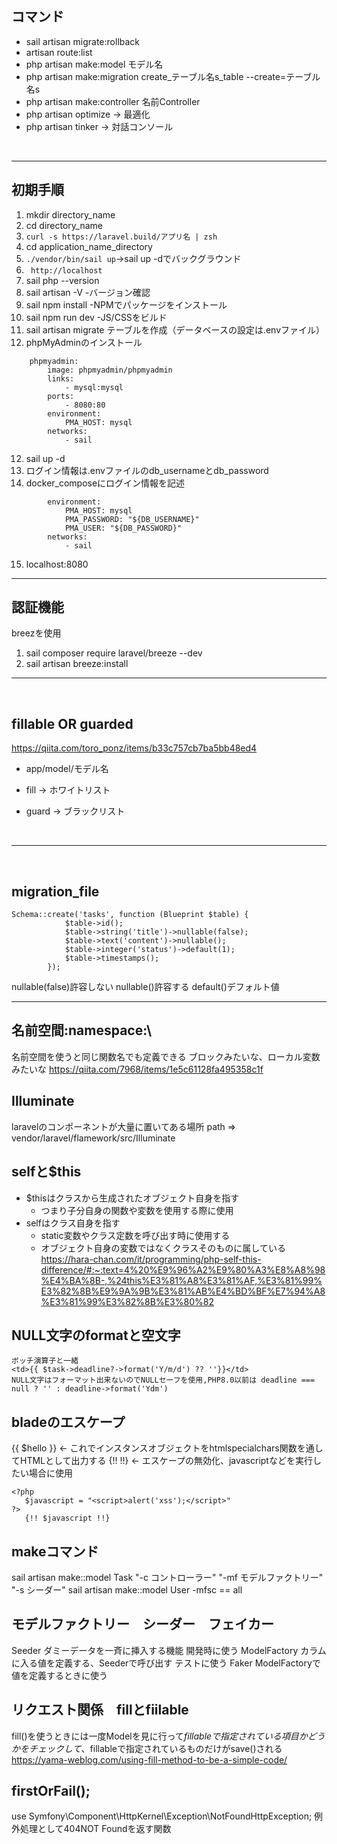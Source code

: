 ## コマンド

- sail artisan migrate:rollback</br>
- artisan route:list</br>
- php artisan make:model モデル名</br>
- php artisan make:migration create_テーブル名s_table --create=テーブル名s</br>
- php artisan make:controller 名前Controller</br>
- php artisan optimize -> 最適化</br>
- php artisan tinker -> 対話コンソール</br>
</br>

---

## 初期手順

1. mkdir directory_name
2. cd directory_name
3. ```curl -s https://laravel.build/アプリ名 | zsh ```
4. cd application_name_directory
5. ```./vendor/bin/sail up```->sail up -dでバックグラウンド
6. ``` http://localhost```
7. sail php --version
8. sail artisan -V  -バージョン確認
9. sail npm install -NPMでパッケージをインストール
10. sail npm run dev -JS/CSSをビルド
11. sail artisan migrate テーブルを作成（データベースの設定は.envファイル）
12. phpMyAdminのインストール
```
    phpmyadmin:
        image: phpmyadmin/phpmyadmin
        links:
            - mysql:mysql
        ports:
            - 8080:80
        environment:
            PMA_HOST: mysql
        networks:
            - sail
```
12. sail up -d
13. ログイン情報は.envファイルのdb_usernameとdb_password
14. docker_composeにログイン情報を記述
```
        environment:
            PMA_HOST: mysql
            PMA_PASSWORD: "${DB_USERNAME}"
            PMA_USER: "${DB_PASSWORD}"
        networks:
            - sail
```
15. localhost:8080
    
---
## 認証機能
breezを使用
1. sail composer require laravel/breeze --dev
2. sail artisan breeze:install

---

</br>

## fillable OR guarded
https://qiita.com/toro_ponz/items/b33c757cb7ba5bb48ed4
- app/model/モデル名
- fill -> ホワイトリスト
- guard -> ブラックリスト 
  
  </br>

---
</br>

## migration_file
```
Schema::create('tasks', function (Blueprint $table) {
            $table->id();
            $table->string('title')->nullable(false);
            $table->text('content')->nullable();
            $table->integer('status')->default(1);
            $table->timestamps();
        });
```
nullable(false)許容しない
nullable()許容する
default()デフォルト値

---

## 名前空間:namespace:\
名前空間を使うと同じ関数名でも定義できる
ブロックみたいな、ローカル変数みたいな
https://qiita.com/7968/items/1e5c61128fa495358c1f

## Illuminate
laravelのコンポーネントが大量に置いてある場所
path => vendor/laravel/flamework/src/Illuminate

## selfと$this
- $thisはクラスから生成されたオブジェクト自身を指す
  - つまり子分自身の関数や変数を使用する際に使用
- selfはクラス自身を指す
  - static変数やクラス定数を呼び出す時に使用する
  - オブジェクト自身の変数ではなくクラスそのものに属している
  https://hara-chan.com/it/programming/php-self-this-difference/#:~:text=4%20%E9%96%A2%E9%80%A3%E8%A8%98%E4%BA%8B-,%24this%E3%81%A8%E3%81%AF,%E3%81%99%E3%82%8B%E9%9A%9B%E3%81%AB%E4%BD%BF%E7%94%A8%E3%81%99%E3%82%8B%E3%80%82

## NULL文字のformatと空文字
```
ボッチ演算子と一緒
<td>{{ $task->deadline?->format('Y/m/d') ?? ''}}</td>
NULL文字はフォーマット出来ないのでNULLセーフを使用,PHP8.0以前は deadline === null ? '' : deadline->format('Ydm')

```

## bladeのエスケープ
 {{ $hello }} <- これでインスタンスオブジェクトをhtmlspecialchars関数を通してHTMLとして出力する
 {!! !!} <- エスケープの無効化、javascriptなどを実行したい場合に使用
 ```
<?php
    $javascript = "<script>alert('xss');</script>"
?>
    {!! $javascript !!}
 ```

## makeコマンド
sail artisan make::model Task "-c コントローラー" "-mf モデルファクトリー" "-s シーダー"
sail artisan make::model User -mfsc   == all

## モデルファクトリー　シーダー　フェイカー
Seeder ダミーデータを一斉に挿入する機能 開発時に使う
ModelFactory カラムに入る値を定義する、Seederで呼び出す テストに使う
Faker ModelFactoryで値を定義するときに使う

## リクエスト関係　fillとfiilable
fill()を使うときには一度Modelを見に行って$fillableで指定されている項目かどうかをチェックして、$fillableで指定されているものだけがsave()される
https://yama-weblog.com/using-fill-method-to-be-a-simple-code/

## firstOrFail();
use Symfony\Component\HttpKernel\Exception\NotFoundHttpException;
例外処理として404NOT Foundを返す関数